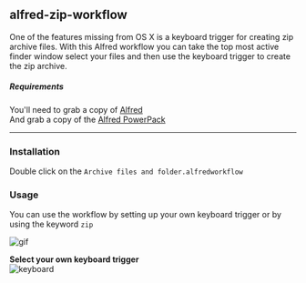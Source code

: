 ## alfred-zip-workflow

One of the features missing from OS X is a keyboard trigger for creating zip archive files. With this Alfred workflow you can take the top most active finder window select your files and then use the keyboard trigger to create the zip archive. 

##### Requirements

You'll need to grab a copy of [Alfred](http://www.alfredapp.com/)  
And grab a copy of the [Alfred PowerPack](https://buy.alfredapp.com/) 

---

### Installation

Double click on the `Archive files and folder.alfredworkflow`

### Usage

You can use the workflow by setting up your own keyboard trigger or by using the keyword `zip` 

![gif](https://raw.githubusercontent.com/ginfuru/alfred-zip-workflow/master/images/alfred-zip.gif)

**Select your own keyboard trigger**  
![keyboard](https://raw.githubusercontent.com/ginfuru/alfred-zip-workflow/master/images/set-keyboard-trigger.png)